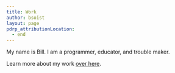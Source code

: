 ```yaml
---
title: Work
author: bsoist
layout: page
pdrp_attributionLocation:
  - end
---
```

My name is Bill. I am a programmer, educator, and trouble maker.

Learn more about my work [over here][1].

 [1]: /work/